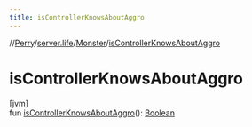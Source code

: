```yaml
---
title: isControllerKnowsAboutAggro
---
```

//[Perry](../../../index.html)/[server.life](../index.html)/[Monster](index.html)/[isControllerKnowsAboutAggro](is-controller-knows-about-aggro.html)



# isControllerKnowsAboutAggro



[jvm]\
fun [isControllerKnowsAboutAggro](is-controller-knows-about-aggro.html)(): [Boolean](https://kotlinlang.org/api/latest/jvm/stdlib/kotlin/-boolean/index.html)




